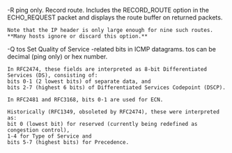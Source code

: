 

-R
    ping only. Record route. 
    Includes the RECORD_ROUTE option in the ECHO_REQUEST packet and displays the route buffer on returned packets. 

    Note that the IP header is only large enough for nine such routes.
    **Many hosts ignore or discard this option.**



-Q tos
    Set Quality of Service -related bits in ICMP datagrams.  tos can be decimal (ping only) or hex number.

    In RFC2474, these fields are interpreted as 8-bit Differentiated Services (DS), consisting of: 
    bits 0-1 (2 lowest bits) of separate data, and 
    bits 2-7 (highest 6 bits) of Differentiated Services Codepoint (DSCP). 
    
    In RFC2481 and RFC3168, bits 0-1 are used for ECN.

    Historically (RFC1349, obsoleted by RFC2474), these were interpreted as: 
    bit 0 (lowest bit) for reserved (currently being redefined as congestion control), 
    1-4 for Type of Service and 
    bits 5-7 (highest bits) for Precedence.

